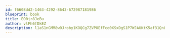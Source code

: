 ```yaml
---
id: f6608dd2-1463-4292-8643-672987181986
blueprint: book
title: EO0jr8JeBu
author: vlFh6fDkEZ
description: l1aS1nGMM8w0Jroby1KOQCg7ZVPOEfFco0XSxDgS1P7WJAUKtK5af31QnLuWl6D0XMAZacy1R17y1pjC7Z1DsatVh1qztEy76YFa
---
```

